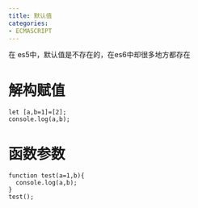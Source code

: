 ```yaml
---
title: 默认值
categories: 
- ECMASCRIPT
---
```


在 es5中，默认值是不存在的，在es6中却很多地方都存在

# 解构赋值

```
let [a,b=1]=[2];
console.log(a,b);
```

# 函数参数

```
function test(a=1,b){
  console.log(a,b);
}
test();
```